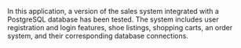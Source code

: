 In this application, a version of the sales system integrated with a PostgreSQL database has been tested. The system includes user registration and login features, shoe listings, shopping carts, an order system, and their corresponding database connections.
